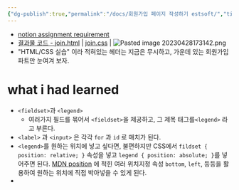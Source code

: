 ```yaml
---
{"dg-publish":true,"permalink":"/docs/회원가입 페이지 작성하기 estsoft/","title":"회원가입 페이지 작성하기 estsoft"}
---
```


- [notion assignment requirement](https://paullabworkspace.notion.site/9f94fb9829d74db9b6961484aaf97a8b)
- [결과물 코드 - join.html](https://github.com/ChoiWheatley/ormi-master/blob/main/ormi-2023-04-28/layout/join.html) | [join.css](https://github.com/ChoiWheatley/ormi-master/blob/main/ormi-2023-04-28/layout/join.css) |   ![Pasted image 20230428173142.png](/img/user/docs/assets/Pasted%20image%2020230428173142.png)
- "HTML/CSS 실습" 이라 적혀있는 헤더는 지금은 무시하고, 가운데 있는 회원가입 파트만 눈여겨 보자.

# what i had learned

- `<fieldset>`과 `<legend>` 
	- 여러가지 필드를 묶어서 `<fieldset>`을 제공하고, 그 제목 태그를`<legend>` 라고 부른다. 
- `<label>` 과 `<input>` 은 각각 `for` 과 `id` 로 매치가 된다.
- `<legend>`를 원하는 위치에 넣고 싶다면, 불편하지만 CSS에서 `fildset { position: relative; }` 속성을 넣고 `legend { position: absolute; }`를 넣어주면 된다. [MDN position](https://developer.mozilla.org/en-US/docs/Web/CSS/position) 에 적힌 여러 위치지정 속성 `bottom`, `left`, 등등을 활용하여 원하는 위치에 직접 박아넣을 수 있게 된다.
- 
